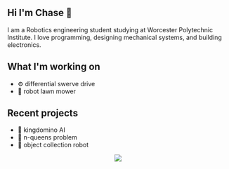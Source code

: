 ## Hi I'm Chase 👋
I am a Robotics engineering student studying at Worcester Polytechnic Institute. I love programming, designing mechanical systems, and building electronics. 

## What I'm working on
- ⚙️ differential swerve drive
- 🏡 robot lawn mower

## Recent projects
- 🏰 kingdomino AI
- 👑 n-queens problem
- 🤖 object collection robot

<div style="display: flex; justify-content: center; flex-wrap: wrap;">
  <img src="https://github.com/user-attachments/assets/b8c4f472-3282-4e64-9353-844472847655"/>
</div>
